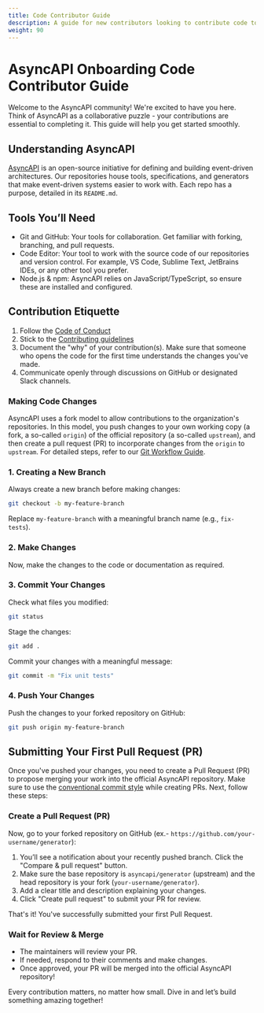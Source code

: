 ```yaml
---
title: Code Contributor Guide
description: A guide for new contributors looking to contribute code to the AsyncAPI project.
weight: 90
---
```

# AsyncAPI Onboarding Code Contributor Guide  

Welcome to the AsyncAPI community! We're excited to have you here. Think of AsyncAPI as a collaborative puzzle - your contributions are essential to completing it. This guide will help you get started smoothly.  

## Understanding AsyncAPI  
[AsyncAPI](https://www.asyncapi.com/en) is an open-source initiative for defining and building event-driven architectures. Our repositories house tools, specifications, and generators that make event-driven systems easier to work with. Each repo has a purpose, detailed in its `README.md`.  

## Tools You’ll Need  
- Git and GitHub: Your tools for collaboration. Get familiar with forking, branching, and pull requests.  
- Code Editor: Your tool to work with the source code of our repositories and version control. For example, VS Code, Sublime Text, JetBrains IDEs, or any other tool you prefer.
- Node.js & npm: AsyncAPI relies on JavaScript/TypeScript, so ensure these are installed and configured.  

## Contribution Etiquette  
1. Follow the [Code of Conduct](https://github.com/asyncapi/community/blob/master/CODE_OF_CONDUCT.md)
2. Stick to the [Contributing guidelines](https://github.com/asyncapi/community/blob/master/CONTRIBUTING.md)
3. Document the "why" of your contribution(s). Make sure that someone who opens the code for the first time understands the changes you've made.
4. Communicate openly through discussions on GitHub or designated Slack channels.

### Making Code Changes

AsyncAPI uses a fork model to allow contributions to the organization's repositories. In this model, you push changes to your own working copy (a fork, a so-called `origin`) of the official repository (a so-called `upstream`), and then create a pull request (PR) to incorporate changes from the `origin` to `upstream`. For detailed steps, refer to our [Git Workflow Guide](https://github.com/asyncapi/community/blob/master/git-workflow.md).

### 1. Creating a New Branch
Always create a new branch before making changes:

```bash
git checkout -b my-feature-branch
```
Replace `my-feature-branch` with a meaningful branch name (e.g., `fix-tests`).

### 2. Make Changes
Now, make the changes to the code or documentation as required.

### 3. Commit Your Changes

Check what files you modified:
```bash
git status
```
Stage the changes:
```bash
git add .
```
Commit your changes with a meaningful message:
```bash
git commit -m "Fix unit tests"
```

### 4. Push Your Changes
Push the changes to your forked repository on GitHub:

```bash
git push origin my-feature-branch
```

## Submitting Your First Pull Request (PR)  

Once you've pushed your changes, you need to create a Pull Request (PR) to propose merging your work into the official AsyncAPI repository. Make sure to use the [conventional commit style](https://github.com/asyncapi/.github/blob/master/CONTRIBUTING.md#conventional-commits) while creating PRs. Next, follow these steps:  

### Create a Pull Request (PR)

Now, go to your forked repository on GitHub (ex.- `https://github.com/your-username/generator`):

1. You’ll see a notification about your recently pushed branch. Click the "Compare & pull request" button.
2. Make sure the base repository is `asyncapi/generator` (upstream) and the head repository is your fork (`your-username/generator`).
3. Add a clear title and description explaining your changes.
4. Click "Create pull request" to submit your PR for review.

That's it! You've successfully submitted your first Pull Request. 

### Wait for Review & Merge
- The maintainers will review your PR.
- If needed, respond to their comments and make changes.
- Once approved, your PR will be merged into the official AsyncAPI repository! 

Every contribution matters, no matter how small. Dive in and let’s build something amazing together!
